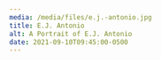 ```yaml
---
media: /media/files/e.j.-antonio.jpg
title: E.J. Antonio
alt: A Portrait of E.J. Antonio
date: 2021-09-10T09:45:00-0500
---
```

